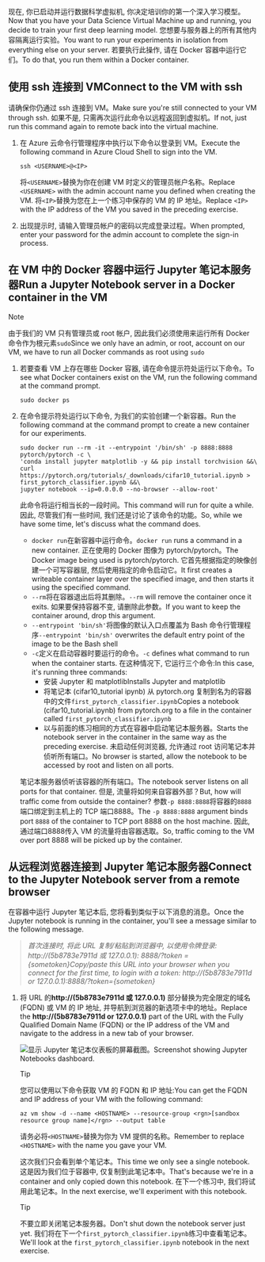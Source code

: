 <span data-ttu-id="a0e24-101">现在, 你已启动并运行数据科学虚拟机, 你决定培训你的第一个深入学习模型。</span><span class="sxs-lookup"><span data-stu-id="a0e24-101">Now that you have your Data Science Virtual Machine up and running, you decide to train your first deep learning model.</span></span> <span data-ttu-id="a0e24-102">您想要与服务器上的所有其他内容隔离运行实验。</span><span class="sxs-lookup"><span data-stu-id="a0e24-102">You want to run your experiments in isolation from everything else on your server.</span></span> <span data-ttu-id="a0e24-103">若要执行此操作, 请在 Docker 容器中运行它们。</span><span class="sxs-lookup"><span data-stu-id="a0e24-103">To do that, you run them within a Docker container.</span></span>

## <a name="connect-to-the-vm-with-ssh"></a><span data-ttu-id="a0e24-104">使用 ssh 连接到 VM</span><span class="sxs-lookup"><span data-stu-id="a0e24-104">Connect to the VM with ssh</span></span>

<span data-ttu-id="a0e24-105">请确保你仍通过 ssh 连接到 VM。</span><span class="sxs-lookup"><span data-stu-id="a0e24-105">Make sure you're still connected to your VM through ssh.</span></span> <span data-ttu-id="a0e24-106">如果不是, 只需再次运行此命令以远程返回到虚拟机。</span><span class="sxs-lookup"><span data-stu-id="a0e24-106">If not, just run this command again to remote back into the virtual machine.</span></span>

1. <span data-ttu-id="a0e24-107">在 Azure 云命令行管理程序中执行以下命令以登录到 VM。</span><span class="sxs-lookup"><span data-stu-id="a0e24-107">Execute the following command in Azure Cloud Shell to sign into the VM.</span></span>

    ```azurecli 
    ssh <USERNAME>@<IP>
    ``` 
    
    <span data-ttu-id="a0e24-108">将`<USERNAME>`替换为你在创建 VM 时定义的管理员帐户名称。</span><span class="sxs-lookup"><span data-stu-id="a0e24-108">Replace  `<USERNAME>` with the admin account name you defined when creating the VM.</span></span> <span data-ttu-id="a0e24-109">将`<IP>`替换为您在上一个练习中保存的 VM 的 IP 地址。</span><span class="sxs-lookup"><span data-stu-id="a0e24-109">Replace `<IP>` with the IP address of the VM you saved in the preceding exercise.</span></span>  

1. <span data-ttu-id="a0e24-110">出现提示时, 请输入管理员帐户的密码以完成登录过程。</span><span class="sxs-lookup"><span data-stu-id="a0e24-110">When prompted, enter your password for the admin account to complete the sign-in process.</span></span>

## <a name="run-a-jupyter-notebook-server-in-a-docker-container-in-the-vm"></a><span data-ttu-id="a0e24-111">在 VM 中的 Docker 容器中运行 Jupyter 笔记本服务器</span><span class="sxs-lookup"><span data-stu-id="a0e24-111">Run a Jupyter Notebook server in a Docker container in the VM</span></span>

> [!NOTE]
> <span data-ttu-id="a0e24-112">由于我们的 VM 只有管理员或 root 帐户, 因此我们必须使用来运行所有 Docker 命令作为根元素`sudo`</span><span class="sxs-lookup"><span data-stu-id="a0e24-112">Since we only have an admin, or root, account on our VM, we have to run all Docker commands as root using `sudo`</span></span>

1. <span data-ttu-id="a0e24-113">若要查看 VM 上存在哪些 Docker 容器, 请在命令提示符处运行以下命令。</span><span class="sxs-lookup"><span data-stu-id="a0e24-113">To see what Docker containers exist on the VM, run the following command at the command prompt.</span></span>

    ```azurecli 
    sudo docker ps
    ```

1. <span data-ttu-id="a0e24-114">在命令提示符处运行以下命令, 为我们的实验创建一个新容器。</span><span class="sxs-lookup"><span data-stu-id="a0e24-114">Run the following command at the command prompt to create a new container for our experiments.</span></span>

    ```azurecli 
    sudo docker run --rm -it --entrypoint '/bin/sh' -p 8888:8888 pytorch/pytorch -c \
    'conda install jupyter matplotlib -y && pip install torchvision &&\
    curl https://pytorch.org/tutorials/_downloads/cifar10_tutorial.ipynb > first_pytorch_classifier.ipynb &&\
    jupyter notebook --ip=0.0.0.0 --no-browser --allow-root'
    ``` 

    <span data-ttu-id="a0e24-115">此命令将运行相当长的一段时间。</span><span class="sxs-lookup"><span data-stu-id="a0e24-115">This command will run for quite a while.</span></span> <span data-ttu-id="a0e24-116">因此, 尽管我们有一些时间, 我们还是讨论了该命令的功能。</span><span class="sxs-lookup"><span data-stu-id="a0e24-116">So, while we have some time, let's discuss what the command does.</span></span> 
    - <span data-ttu-id="a0e24-117">`docker run`在新容器中运行命令。</span><span class="sxs-lookup"><span data-stu-id="a0e24-117">`docker run` runs a command in a new container.</span></span> <span data-ttu-id="a0e24-118">正在使用的 Docker 图像为 pytorch/pytorch。</span><span class="sxs-lookup"><span data-stu-id="a0e24-118">The Docker image being used is pytorch/pytorch.</span></span> <span data-ttu-id="a0e24-119">它首先根据指定的映像创建一个可写容器层, 然后使用指定的命令启动它。</span><span class="sxs-lookup"><span data-stu-id="a0e24-119">It first creates a writeable container layer over the specified image, and then starts it using the specified command.</span></span>
    - <span data-ttu-id="a0e24-120">`--rm`将在容器退出后将其删除。</span><span class="sxs-lookup"><span data-stu-id="a0e24-120">`--rm` will remove the container once it exits.</span></span> <span data-ttu-id="a0e24-121">如果要保持容器不变, 请删除此参数。</span><span class="sxs-lookup"><span data-stu-id="a0e24-121">If you want to keep the container around, drop this argument.</span></span> 
    - <span data-ttu-id="a0e24-122">`--entrypoint 'bin/sh'`将图像的默认入口点覆盖为 Bash 命令行管理程序</span><span class="sxs-lookup"><span data-stu-id="a0e24-122">`--entrypoint 'bin/sh'` overwrites the default entry point of the image to be the Bash shell</span></span>
    - <span data-ttu-id="a0e24-123">`-c`定义在启动容器时要运行的命令。</span><span class="sxs-lookup"><span data-stu-id="a0e24-123">`-c` defines what command to run when the container starts.</span></span> <span data-ttu-id="a0e24-124">在这种情况下, 它运行三个命令:</span><span class="sxs-lookup"><span data-stu-id="a0e24-124">In this case, it's running three commands:</span></span>
        - <span data-ttu-id="a0e24-125">安装 Jupyter 和 matplotlib</span><span class="sxs-lookup"><span data-stu-id="a0e24-125">Installs Jupyter and matplotlib</span></span>
        - <span data-ttu-id="a0e24-126">将笔记本 (cifar10_tutorial ipynb) 从 pytorch.org 复制到名为的容器中的文件`first_pytorch_classifier.ipynb`</span><span class="sxs-lookup"><span data-stu-id="a0e24-126">Copies a notebook (cifar10_tutorial.ipynb) from pytorch.org to a file in the container called `first_pytorch_classifier.ipynb`</span></span>
        - <span data-ttu-id="a0e24-127">以与前面的练习相同的方式在容器中启动笔记本服务器。</span><span class="sxs-lookup"><span data-stu-id="a0e24-127">Starts the notebook server in the container in the same way as the preceding exercise.</span></span>  <span data-ttu-id="a0e24-128">未启动任何浏览器, 允许通过 root 访问笔记本并侦听所有端口。</span><span class="sxs-lookup"><span data-stu-id="a0e24-128">No browser is started, allow the notebook to be accessed by root and listen on all ports.</span></span> 
    
    <span data-ttu-id="a0e24-129">笔记本服务器侦听该容器的所有端口。</span><span class="sxs-lookup"><span data-stu-id="a0e24-129">The notebook server listens on all ports for that container.</span></span> <span data-ttu-id="a0e24-130">但是, 流量将如何来自容器外部？</span><span class="sxs-lookup"><span data-stu-id="a0e24-130">But, how will traffic come from outside the container?</span></span> <span data-ttu-id="a0e24-131">参数`-p 8888:8888`将容器的`8888`端口绑定到主机上的 TCP 端口8888。</span><span class="sxs-lookup"><span data-stu-id="a0e24-131">The `-p 8888:8888` argument binds port `8888` of the container to TCP port 8888 on the host machine.</span></span> <span data-ttu-id="a0e24-132">因此, 通过端口8888传入 VM 的流量将由容器选取。</span><span class="sxs-lookup"><span data-stu-id="a0e24-132">So, traffic coming to the VM over port 8888 will be picked up by the container.</span></span> 

## <a name="connect-to-the-jupyter-notebook-server-from-a-remote-browser"></a><span data-ttu-id="a0e24-133">从远程浏览器连接到 Jupyter 笔记本服务器</span><span class="sxs-lookup"><span data-stu-id="a0e24-133">Connect to the Jupyter Notebook server from a remote browser</span></span> 

<span data-ttu-id="a0e24-134">在容器中运行 Jupyter 笔记本后, 您将看到类似于以下消息的消息。</span><span class="sxs-lookup"><span data-stu-id="a0e24-134">Once the Jupyter notebook is running in the container, you'll  see a message similar to the following message.</span></span> 

> <span data-ttu-id="a0e24-135">*首次连接时, 将此 URL 复制/粘贴到浏览器中, 以使用令牌登录: http://(5b8783e7911d 或 127.0.0.1): 8888/?token = {sometoken}*</span><span class="sxs-lookup"><span data-stu-id="a0e24-135">*Copy/paste this URL into your browser when you connect for the first time, to login with a token: http://(5b8783e7911d or 127.0.0.1):8888/?token={sometoken}*</span></span>

1. <span data-ttu-id="a0e24-136">将 URL 的**http://(5b8783e7911d 或 127.0.0.1)** 部分替换为完全限定的域名 (FQDN) 或 VM 的 IP 地址, 并导航到浏览器的新选项卡中的地址。</span><span class="sxs-lookup"><span data-stu-id="a0e24-136">Replace the **http://(5b8783e7911d or 127.0.0.1)** part of the URL with the Fully Qualified Domain Name (FQDN) or the IP address of the VM and navigate to the address in a new tab of your browser.</span></span>

    ![<span data-ttu-id="a0e24-137">显示 Jupyter 笔记本仪表板的屏幕截图。</span><span class="sxs-lookup"><span data-stu-id="a0e24-137">Screenshot showing Jupyter Notebooks dashboard.</span></span> ](../media/notebook-in-docker.png)

    > [!TIP]
    > <span data-ttu-id="a0e24-138">您可以使用以下命令获取 VM 的 FQDN 和 IP 地址:</span><span class="sxs-lookup"><span data-stu-id="a0e24-138">You can get the FQDN and IP address of your VM with the following command:</span></span>
    > 
    > `az vm show -d --name <HOSTNAME> --resource-group <rgn>[sandbox resource group name]</rgn> --output table`
    >
    > <span data-ttu-id="a0e24-139">请务必将`<HOSTNAME>`替换为你为 VM 提供的名称。</span><span class="sxs-lookup"><span data-stu-id="a0e24-139">Remember to replace `<HOSTNAME>` with the name you gave your VM.</span></span> 
    
    <span data-ttu-id="a0e24-140">这次我们只会看到单个笔记本。</span><span class="sxs-lookup"><span data-stu-id="a0e24-140">This time we only see a single notebook.</span></span> <span data-ttu-id="a0e24-141">这是因为我们位于容器中, 仅复制到此笔记本中。</span><span class="sxs-lookup"><span data-stu-id="a0e24-141">That's because we're in a container and only copied down this notebook.</span></span> <span data-ttu-id="a0e24-142">在下一个练习中, 我们将试用此笔记本。</span><span class="sxs-lookup"><span data-stu-id="a0e24-142">In the next exercise, we'll experiment with this notebook.</span></span> 
    
    > [!TIP]
    > <span data-ttu-id="a0e24-143">不要立即关闭笔记本服务器。</span><span class="sxs-lookup"><span data-stu-id="a0e24-143">Don't shut down the notebook server just yet.</span></span> <span data-ttu-id="a0e24-144">我们将在下一个`first_pytorch_classifier.ipynb`练习中查看笔记本。</span><span class="sxs-lookup"><span data-stu-id="a0e24-144">We'll look at the `first_pytorch_classifier.ipynb` notebook in the next exercise.</span></span>